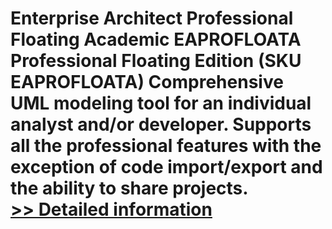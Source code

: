 # Enterprise Architect Professional Floating Academic EAPROFLOATA<br />Professional Floating Edition (SKU EAPROFLOATA) Comprehensive UML modeling tool for an individual analyst and/or developer. Supports all the professional features with the exception of code import/export and the ability to share projects.<br />[>> Detailed information](https://secure.shareit.com/shareit/product.html?productid=300057663&affiliateid=200057808)
